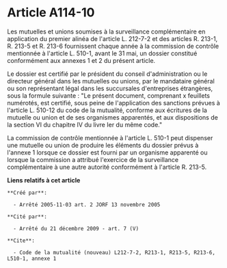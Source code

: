 # Article A114-10

Les mutuelles et unions soumises à la surveillance complémentaire en application du premier alinéa de l'article L. 212-7-2 et
des articles R. 213-1, R. 213-5 et R. 213-6 fournissent chaque année à la commission de contrôle mentionnée à l'article L.
510-1, avant le 31 mai, un dossier constitué conformément aux annexes 1 et 2 du présent article.

Le dossier est certifié par le président du conseil d'administration ou le directeur général dans les mutuelles ou unions,
par le mandataire général ou son représentant légal dans les succursales d'entreprises étrangères, sous la formule suivante :
"Le présent document, comprenant x feuillets numérotés, est certifié, sous peine de l'application des sanctions prévues à
l'article L. 510-12 du code de la mutualité, conforme aux écritures de la mutuelle ou union et de ses organismes apparentés,
et aux dispositions de la section VI du chapitre IV du livre Ier du même code."

La commission de contrôle mentionnée à l'article L. 510-1 peut dispenser une mutuelle ou union de produire les éléments du
dossier prévus à l'annexe 1 lorsque ce dossier est fourni par un organisme apparenté ou lorsque la commission a attribué
l'exercice de la surveillance complémentaire à une autre autorité conformément à l'article R. 213-5.

**Liens relatifs à cet article**

	**Créé par**:

	  - Arrêté 2005-11-03 art. 2 JORF 13 novembre 2005

	**Cité par**:

	  - Arrêté du 21 décembre 2009 - art. 7 (V)

	**Cite**:

	  - Code de la mutualité (nouveau) L212-7-2, R213-1, R213-5, R213-6, L510-1, annexe 1
